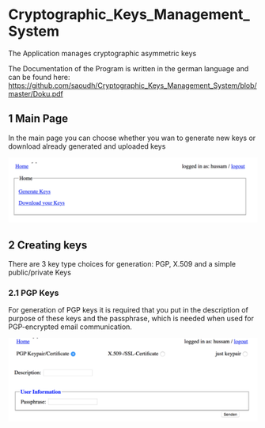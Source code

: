 # Cryptographic_Keys_Management_System
The Application manages cryptographic asymmetric keys

The Documentation of the Program is written in the german language and can be found here: https://github.com/saoudh/Cryptographic_Keys_Management_System/blob/master/Doku.pdf

## 1 Main Page
In the main page you can choose whether you wan to generate new keys or download already generated and uploaded keys

![main page](https://github.com/saoudh/Cryptographic_Keys_Management_System/blob/master/screenshots/main_page.png)

## 2 Creating keys
There are 3 key type choices for generation: PGP, X.509 and a simple public/private Keys
### 2.1 PGP Keys
For generation of PGP keys it is required that you put in the description of purpose  of these keys and the passphrase, which is needed when used for PGP-encrypted email communication.

![pgp key generation](https://github.com/saoudh/Cryptographic_Keys_Management_System/blob/master/screenshots/create_pgp_key.png)

